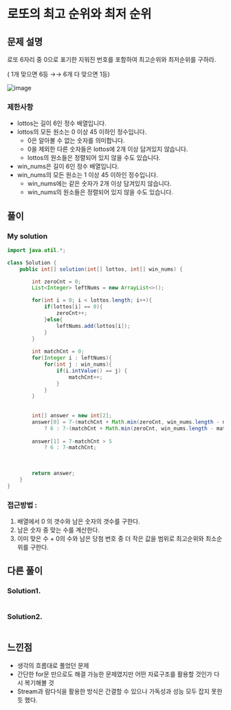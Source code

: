 
# 로또의 최고 순위와 최저 순위

## 문제 설명
로또 6자리 중 0으로 표기한 지워진 번호를 포함하여 최고순위와 최저순위를 구하라.

( 1개 맞으면 6등 →→ 6개 다 맞으면 1등)

![image](https://user-images.githubusercontent.com/74232355/181920158-a9cf9825-8020-46b5-8512-496ec21a3141.png)


### 제한사항

- lottos는 길이 6인 정수 배열입니다.
- lottos의 모든 원소는 0 이상 45 이하인 정수입니다.
    - 0은 알아볼 수 없는 숫자를 의미합니다.
    - 0을 제외한 다른 숫자들은 lottos에 2개 이상 담겨있지 않습니다.
    - lottos의 원소들은 정렬되어 있지 않을 수도 있습니다.
- win_nums은 길이 6인 정수 배열입니다.
- win_nums의 모든 원소는 1 이상 45 이하인 정수입니다.
    - win_nums에는 같은 숫자가 2개 이상 담겨있지 않습니다.
    - win_nums의 원소들은 정렬되어 있지 않을 수도 있습니다.

## 풀이

### My solution

```java
import java.util.*;

class Solution {
    public int[] solution(int[] lottos, int[] win_nums) {

        int zeroCnt = 0;
        List<Integer> leftNums = new ArrayList<>();

        for(int i = 0; i < lottos.length; i++){
            if(lottos[i] == 0){
                zeroCnt++;
            }else{
                leftNums.add(lottos[i]);
            }
        }
        
        int matchCnt = 0;
        for(Integer i : leftNums){
            for(int j : win_nums){
                if(i.intValue() == j) {
                    matchCnt++;
                }
            }
        }
        
        
        int[] answer = new int[2];
        answer[0] = 7-(matchCnt + Math.min(zeroCnt, win_nums.length - matchCnt)) > 5
            ? 6 : 7-(matchCnt + Math.min(zeroCnt, win_nums.length - matchCnt));
        
        answer[1] = 7-matchCnt > 5
            ? 6 : 7-matchCnt;
        
        
        
        return answer;
    }
}
```

### 접근방법 :

  1. 배열에서 0 의 갯수와 남은 숫자의 갯수를 구한다.
  2. 남은 숫자 중 맞는 수를 계산한다.
  3. 이미 맞은 수 + 0의 수와 남은 당첨 번호 중 더 작은 값을 범위로 최고순위와 최소순위를 구한다.

## 다른 풀이

### Solution1.

```java

```

### Solution2.

```java

```

## 느낀점

- 생각의 흐름대로 풀었던 문제
- 간단한 for문 만으로도 해결 가능한 문제였지만 어떤 자료구조를 활용할 것인가 다시 복기해볼 것
- Stream과 람다식을 활용한 방식은 간결할 수 있으나 가독성과 성능 모두 잡지 못한듯 했다.
